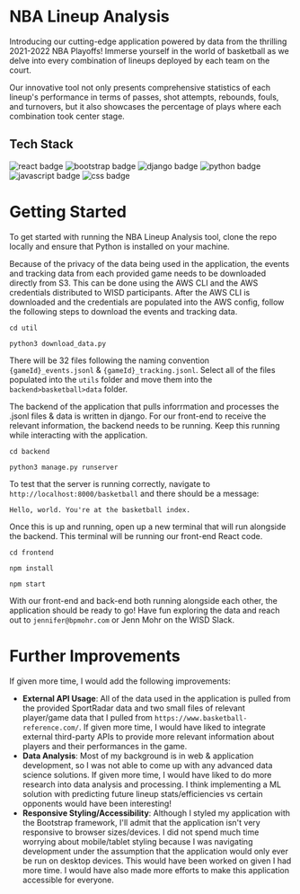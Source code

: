 # NBA Lineup Analysis
Introducing our cutting-edge application powered by data from the thrilling 2021-2022 NBA Playoffs! Immerse yourself in the world of basketball as we delve into every combination of lineups deployed by each team on the court.

Our innovative tool not only presents comprehensive statistics of each lineup's performance in terms of passes, shot attempts, rebounds, fouls, and turnovers, but it also showcases the percentage of plays where each combination took center stage.

## Tech Stack
![react badge](https://img.shields.io/badge/React-20232A?style=for-the-badge&logo=react&logoColor=61DAFB)
![bootstrap badge](https://img.shields.io/badge/Bootstrap-563D7C?style=for-the-badge&logo=bootstrap&logoColor=white)
![django badge](https://img.shields.io/badge/Django-092E20?style=for-the-badge&logo=django&logoColor=green)
![python badge](https://img.shields.io/badge/Python-FFD43B?style=for-the-badge&logo=python&logoColor=blue)
![javascript badge](https://img.shields.io/badge/JavaScript-323330?style=for-the-badge&logo=javascript&logoColor=F7DF1E)
![css badge](https://img.shields.io/badge/CSS3-1572B6?style=for-the-badge&logo=css3&logoColor=white)

# Getting Started
To get started with running the NBA Lineup Analysis tool, clone the repo locally and ensure that Python is installed on your machine.

Because of the privacy of the data being used in the application, the events and tracking data from each provided game needs to be downloaded directly from S3. This can be done using the AWS CLI and the AWS credentials distributed to WISD participants. After the AWS CLI is downloaded and the credentials are populated into the AWS config, follow the following steps to download the events and tracking data. 

```
cd util
```
```
python3 download_data.py
```

There will be 32 files following the naming convention `{gameId}_events.jsonl` & `{gameId}_tracking.jsonl`. Select all of the files populated into the `utils` folder and move them into the `backend>basketball>data` folder. 



The backend of the application that pulls inforrmation and processes the .jsonl files & data is written in django. For our front-end to receive the relevant information, the backend needs to be running. Keep this running while interacting with the application.

```
cd backend
```
```
python3 manage.py runserver
```

To test that the server is running correctly, navigate to `http://localhost:8000/basketball` and there should be a message:
```
Hello, world. You're at the basketball index.
```

Once this is up and running, open up a new terminal that will run alongside the backend. This terminal will be running our front-end React code. 
```
cd frontend
```
```
npm install
```
```
npm start
```
With our front-end and back-end both running alongside each other, the application should be ready to go! Have fun exploring the data and reach out to `jennifer@bpmohr.com` or Jenn Mohr on the WISD Slack.

# Further Improvements
If given more time, I would add the following improvements:
- **External API Usage**: All of the data used in the application is pulled from the provided SportRadar data and two small files of relevant player/game data that I pulled from `https://www.basketball-reference.com/`. If given more time, I would have liked to integrate external third-party APIs to provide more relevant information about players and their performances in the game.
- **Data Analysis**: Most of my background is in web & application development, so I was not able to come up with any advanced data science solutions. If given more time, I would have liked to do more research into data analysis and processing. I think implementing a ML solution with predicting future lineup stats/efficiencies vs certain opponents would have been interesting!
- **Responsive Styling/Accessibility**: Although I styled my application with the Bootstrap framework, I'll admit that the application isn't very responsive to browser sizes/devices. I did not spend much time worrying about mobile/tablet styling because I was navigating development under the assumption that the application would only ever be run on desktop devices. This would have been worked on given I had more time. I would have also made more efforts to make this application accessible for everyone. 


